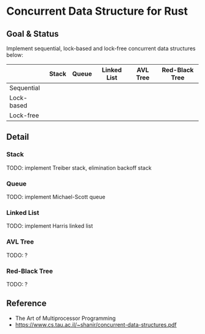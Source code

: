 # Concurrent Data Structure for Rust

## Goal & Status
Implement sequential, lock-based and lock-free concurrent data structures below:

|            | Stack | Queue | Linked List | AVL Tree | Red-Black Tree |
|------------|-------|-------|-------------|----------|----------------|
| Sequential |       |       |             |          |                |
| Lock-based |       |       |             |          |                |
| Lock-free  |       |       |             |          |                |

## Detail
### Stack
TODO: implement Treiber stack, elimination backoff stack

### Queue
TODO: implement Michael-Scott queue

### Linked List
TODO: implement Harris linked list

### AVL Tree
TODO: ?

### Red-Black Tree
TODO: ?

## Reference
- The Art of Multiprocessor Programming
- https://www.cs.tau.ac.il/~shanir/concurrent-data-structures.pdf
